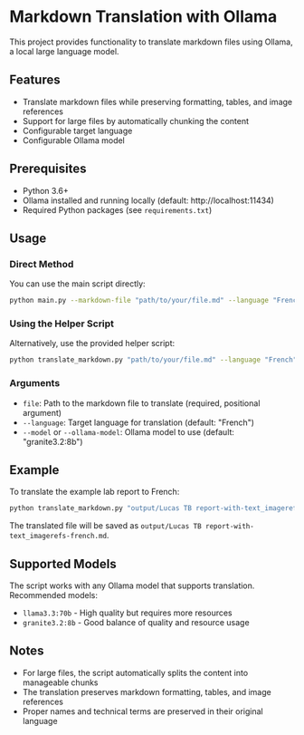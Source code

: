 # Markdown Translation with Ollama

This project provides functionality to translate markdown files using Ollama, a local large language model.

## Features

- Translate markdown files while preserving formatting, tables, and image references
- Support for large files by automatically chunking the content
- Configurable target language
- Configurable Ollama model

## Prerequisites

- Python 3.6+
- Ollama installed and running locally (default: http://localhost:11434)
- Required Python packages (see `requirements.txt`)

## Usage

### Direct Method

You can use the main script directly:

```bash
python main.py --markdown-file "path/to/your/file.md" --language "French" --ollama-model "granite3.2:8b"
```

### Using the Helper Script

Alternatively, use the provided helper script:

```bash
python translate_markdown.py "path/to/your/file.md" --language "French" --model "granite3.2:8b"
```

### Arguments

- `file`: Path to the markdown file to translate (required, positional argument)
- `--language`: Target language for translation (default: "French")
- `--model` or `--ollama-model`: Ollama model to use (default: "granite3.2:8b")

## Example

To translate the example lab report to French:

```bash
python translate_markdown.py "output/Lucas TB report-with-text_imagerefs.md" --language "French"
```

The translated file will be saved as `output/Lucas TB report-with-text_imagerefs-french.md`.

## Supported Models

The script works with any Ollama model that supports translation. Recommended models:

- `llama3.3:70b` - High quality but requires more resources
- `granite3.2:8b` - Good balance of quality and resource usage

## Notes

- For large files, the script automatically splits the content into manageable chunks
- The translation preserves markdown formatting, tables, and image references
- Proper names and technical terms are preserved in their original language
